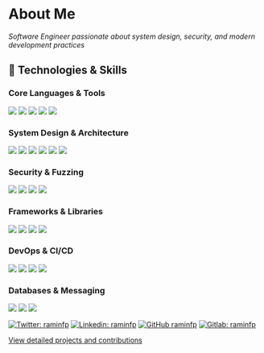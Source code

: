 # About Me
*Software Engineer passionate about system design, security, and modern development practices*


## 🔧 Technologies & Skills

### Core Languages & Tools
![](https://img.shields.io/badge/Code-C-informational?style=flat&logo=c&logoColor=white&color=6aa6f8)
![](https://img.shields.io/badge/Code-Python-informational?style=flat&logo=python&logoColor=white&color=6aa6f8)
![](https://img.shields.io/badge/Code-Golang-informational?style=flat&logo=go&logoColor=white&color=6aa6f8)
![](https://img.shields.io/badge/Code-Rust-informational?style=flat&logo=rust&logoColor=white&color=6aa6f8)
![](https://img.shields.io/badge/Shell-Bash-informational?style=flat&logo=gnu-bash&logoColor=white&color=6aa6f8)

### System Design & Architecture
![](https://img.shields.io/badge/Architecture-Event_Driven-informational?style=flat&logo=apache-kafka&logoColor=white&color=2bbc8a)
![](https://img.shields.io/badge/Architecture-Microservices-informational?style=flat&logo=fastapi&logoColor=white&color=2bbc8a)
![](https://img.shields.io/badge/Stack-ELK-informational?style=flat&logo=elasticsearch&logoColor=white&color=2bbc8a)
![](https://img.shields.io/badge/Pattern-BFF-informational?style=flat&logo=fastapi&logoColor=white&color=2bbc8a)
![](https://img.shields.io/badge/Pipeline-ETL-informational?style=flat&logo=apache-airflow&logoColor=white&color=2bbc8a)
![](https://img.shields.io/badge/Architecture-Clean-informational?style=flat&logo=material-design&logoColor=white&color=2bbc8a)

### Security & Fuzzing
![](https://img.shields.io/badge/Security-Fuzzing-informational?style=flat&logo=security&logoColor=white&color=red)
![](https://img.shields.io/badge/Tool-LibFuzzer-informational?style=flat&logo=security&logoColor=white&color=red)
![](https://img.shields.io/badge/Tool-Jazzer-informational?style=flat&logo=java&logoColor=white&color=red)
![](https://img.shields.io/badge/Tool-KLEE-informational?style=flat&logo=security&logoColor=white&color=red)

### Frameworks & Libraries
![](https://img.shields.io/badge/Framework-Django-informational?style=flat&logo=django&logoColor=white&color=blue)
![](https://img.shields.io/badge/Framework-Chi-informational?style=flat&logo=go&logoColor=white&color=blue)
![](https://img.shields.io/badge/Framework-Gin-informational?style=flat&logo=go&logoColor=white&color=blue)
![](https://img.shields.io/badge/Protocol-gRPC-informational?style=flat&logo=google&logoColor=white&color=blue)

### DevOps & CI/CD
![](https://img.shields.io/badge/Tool-Docker-informational?style=flat&logo=docker&logoColor=white&color=orange)
![](https://img.shields.io/badge/Tool-Git-informational?style=flat&logo=git&logoColor=white&color=orange)
![](https://img.shields.io/badge/Tool-HAProxy-informational?style=flat&logo=nginx&logoColor=white&color=orange)
![](https://img.shields.io/badge/CI/CD-Pipeline-informational?style=flat&logo=github-actions&logoColor=white&color=orange)

### Databases & Messaging
![](https://img.shields.io/badge/Database-Redis-informational?style=flat&logo=redis&logoColor=white&color=yellow)
![](https://img.shields.io/badge/Queue-Kafka-informational?style=flat&logo=apache-kafka&logoColor=white&color=yellow)
![](https://img.shields.io/badge/Protocol-WebSocket-informational?style=flat&logo=websocket&logoColor=white&color=yellow)



[![Twitter: raminfp](https://img.shields.io/twitter/follow/realraminfp?style=social)](https://twitter.com/realraminfp)
[![Linkedin: raminfp](https://img.shields.io/badge/-raminfp-blue?style=flat-square&logo=Linkedin&logoColor=white&link=https://www.linkedin.com/in/raminfp/)](https://www.linkedin.com/in/raminfp/)
[![GitHub raminfp](https://img.shields.io/github/followers/raminfp?label=follow&style=social)](https://github.com/raminfp)
[![Gitlab: raminfp](https://img.shields.io/badge/-raminfp-blue?style=flat-square&logo=Gitlab&logoColor=white&link=https://www.gitlab.com/raminfp/)](https://gitlab.com/raminfp)


[View detailed projects and contributions](./ABOUTME.md)

